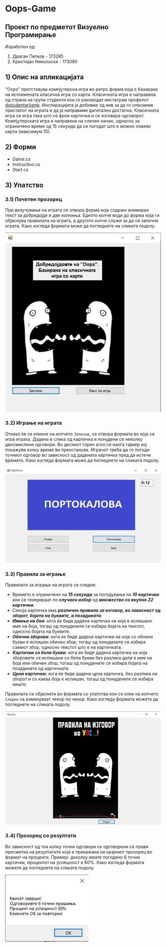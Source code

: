 # Oops-Game

## Проект по предметот Визуелно Програмирање
Изработен од:
1. Драган Петков - 173285
2. Кристијан Николоски - 173090
## 1) Опис на апликацијата
"Oops" претставува компјутерска игра во ретро форма која е базирана на истоимената класична игра со карти. Класичната игра е направена од страна на група студенти кои го раководат инстаграм профилот [@studentarijamk](https://www.instagram.com/studentarijamk/). Инспирацијата ја добивме од нив за да го олесниме пристапот на играта и да ја направиме дигитално достапна. Класичната игра се игра така што се фрла картичка и се изговара одговорот. Компјутерската игра е направена на сличен начин, односно за ограничено време од 15 секунди да се погодат што е можно повеќе карти (максимум 10).
## 2) Форми
- Game.cs
- Instruction.cs
- Start.cs
## 3) Упатство
### 3.1) Почетен прозорец
При вклучување на играта се отвора форма која содржи анимиран текст за добредојде и две копчиња. Едното копче води до форма која ги објаснува правилата на играта, а другото копче служи за да се започне играта. Како изгледа формата може да погледнете на сликата подолу.

![alt text](https://github.com/Kristijan98/Oops-Game/blob/master/Proekt%20Vizuelno/GameScreenshots/PocetenEkran.png)

### 3.2) Играње на играта
Откако ќе се кликне на копчето `Започни`, се отвора формата во која се игра играта. Дадена е слика од картичка и понудени се неколку двосмислени одговори. Во десниот горен агол се наоѓа тајмер кој покажува колку време ви преостанува. Играчот треба да го погоди точниот одговор во зависност од дадената картичка пред да истече времето. Како изгледа формата може да погледнете на сликата подолу.

![alt text](https://github.com/Kristijan98/Oops-Game/blob/master/Proekt%20Vizuelno/GameScreenshots/Game.png)
### 3.3) Правила за играње
Правилата за играње на играта се следни:
- Времето е ограничено на ***15 секунди*** за погодување на ***10 картички*** кои се генерираат по ***случаен избор*** од ***множество со вкупно 22 картички***.
- Секоја картичка има ***различно правило за изговор, во зависност од зборот, бојата на буквите, и позадината***.
- ***Имиња на бои***: кога ќе биде дадена картичка на која е испишано име на боја, тогаш од понудените се избира бојата на текстот, односно бојата на буквите.
- ***Обични зборови***: кога ќе биде дадена картичка на која со обоени букви е испишан обичен збор, тогаш од понудените се избира самиот збор, односно текстот што е на картичката.
- ***Картички со бели букви***: кога ќе биде дадена картичка на која зборовите се испишани со бели букви без разлика дали е име на боја или обичен збор, тогаш од понудените се избира бојата на позадината од картичката.
- ***Црни картички***: кога ќе биде дадена црна картичка, без разлика на зборот и со каква боја е испишан, тогаш од понудените се избира ништо.

Правилата се објаснети во формата со упатства кои со клик на копчето `Следно` се изминуваат чекор по чекор. Како изгледа формата можете да погледнете на сликата подолу.


![alt text](https://github.com/Kristijan98/Oops-Game/blob/master/Proekt%20Vizuelno/GameScreenshots/Upatstvo.png)
### 3.4) Прозорец со резултати
Во зависност од тоа колку точни одговори се одговорени се прави пресметка на резултатите која е прикажана на крајниот прозорец во формат на проценти. Пример: доколку имате погодено 6 точни картички, процентот на успешност е 60%. Како изгледа формата можете да погледнете на сликата подолу.

![alt text](https://github.com/Kristijan98/Oops-Game/blob/master/Proekt%20Vizuelno/GameScreenshots/Results.png)
